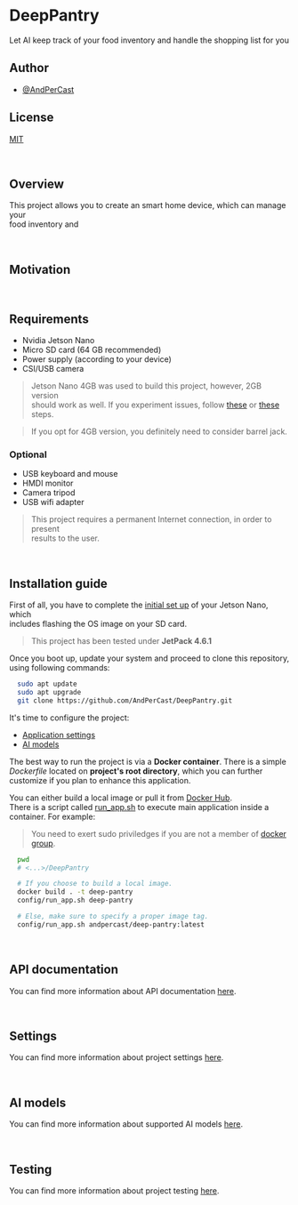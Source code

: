 # DeepPantry
Let AI keep track of your food inventory and handle the shopping list for you

## Author
- [@AndPerCast](https://github.com/AndPerCast)

## License
[MIT](https://choosealicense.com/licenses/mit/)

<br>

## Overview
This project allows you to create an smart home device, which can manage your<br>
food inventory and

<br>

## Motivation


<br>

## Requirements
- Nvidia Jetson Nano
- Micro SD card (64 GB recommended)
- Power supply (according to your device)
- CSI/USB camera

> Jetson Nano 4GB was used to build this project, however, 2GB version<br>
> should work as well. If you experiment issues, follow [these](https://github.com/dusty-nv/jetson-inference/blob/master/docs/pytorch-transfer-learning.md#disabling-the-desktop-gui) or [these](https://github.com/dusty-nv/jetson-inference/blob/master/docs/pytorch-transfer-learning.md#mounting-swap) steps.

> If you opt for 4GB version, you definitely need to consider barrel jack.

### Optional
- USB keyboard and mouse
- HMDI monitor
- Camera tripod
- USB wifi adapter

> This project requires a permanent Internet connection, in order to present<br>
> results to the user.

<br>

## Installation guide
First of all, you have to complete the [initial set up](https://developer.nvidia.com/embedded/learn/get-started-jetson-nano-devkit) of your Jetson Nano, which<br>
includes flashing the OS image on your SD card.

> This project has been tested under **JetPack 4.6.1**

Once you boot up, update your system and proceed to clone this repository,<br>
using following commands:

```bash
  sudo apt update
  sudo apt upgrade
  git clone https://github.com/AndPerCast/DeepPantry.git
```

It's time to configure the project:
- [Application settings](#settings)
- [AI models](#ai-models)

The best way to run the project is via a **Docker container**. There is a simple<br>
*Dockerfile* located on **project's root directory**, which you can further<br>
customize if you plan to enhance this application.

You can either build a local image or pull it from [Docker Hub](https://hub.docker.com/r/andpercast/deep-pantry).<br>
There is a script called [run_app.sh](config/CONFIG.md#run-docker-container) to execute main application inside a<br>
container. For example:

> You need to exert sudo priviledges if you are not a member of [docker group](https://docs.docker.com/engine/install/linux-postinstall/#manage-docker-as-a-non-root-user).

```bash
  pwd
  # <...>/DeepPantry

  # If you choose to build a local image.
  docker build . -t deep-pantry
  config/run_app.sh deep-pantry

  # Else, make sure to specify a proper image tag.
  config/run_app.sh andpercast/deep-pantry:latest
```

<br>

## API documentation
You can find more information about API documentation [here](docs/DOCS.md).

<br>

## Settings
You can find more information about project settings [here](config/CONFIG.md).

<br>

## AI models
You can find more information about supported AI models [here](models/MODELS.md).

<br>

## Testing
You can find more information about project testing [here](tests/TESTS.md).